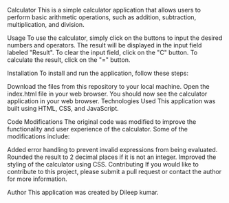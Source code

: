Calculator
This is a simple calculator application that allows users to perform basic arithmetic operations, such as addition, subtraction, multiplication, and division.

Usage
To use the calculator, simply click on the buttons to input the desired numbers and operators. The result will be displayed in the input field labeled "Result". To clear the input field, click on the "C" button. To calculate the result, click on the "=" button.

Installation
To install and run the application, follow these steps:

Download the files from this repository to your local machine.
Open the index.html file in your web browser.
You should now see the calculator application in your web browser.
Technologies Used
This application was built using HTML, CSS, and JavaScript.

Code Modifications
The original code was modified to improve the functionality and user experience of the calculator. Some of the modifications include:

Added error handling to prevent invalid expressions from being evaluated.
Rounded the result to 2 decimal places if it is not an integer.
Improved the styling of the calculator using CSS.
Contributing
If you would like to contribute to this project, please submit a pull request or contact the author for more information.

Author
This application was created by Dileep kumar.
